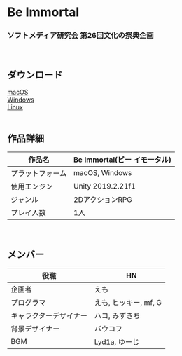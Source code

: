 # **Be Immortal**
### ソフトメディア研究会 第26回文化の祭典企画
<br>

## **ダウンロード**
[macOS](https://drive.google.com/file/d/14UM7YzouFthvAqVS_ybBLzAKCHwZGHXF/view?usp=sharing)
<br>
[Windows](https://drive.google.com/file/d/1qChpt8s1XK9LzMubZMALoYA0ZFexbscw/view?usp=sharing)
<br>
[Linux](https://drive.google.com/file/d/1sY8bB9iOwKx1FcAca9Ha7dtt6F3xA9D0/view?usp=sharing)
<br>
<br>

## **作品詳細**
| 作品名 | Be Immortal(ビー イモータル) |
| --- | --- |
| プラットフォーム | macOS, Windows |
| 使用エンジン | Unity 2019.2.21f1 |
| ジャンル | 2DアクションRPG |
| プレイ人数 | 1人 |
<br>

## **メンバー**
| 役職 |　HN　|
| --- | --- |
| 企画者 | えも |
| プログラマ | えも, ヒッキー, mf, G |
| キャラクターデザイナー | ハコ, みずきち |
| 背景デザイナー | バウコフ |
| BGM | Lyd1a, ゆーじ |
<br>